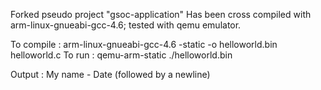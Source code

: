 Forked pseudo project "gsoc-application"
Has been cross compiled with arm-linux-gnueabi-gcc-4.6; tested with qemu emulator.

To compile : arm-linux-gnueabi-gcc-4.6 -static -o helloworld.bin helloworld.c
To run : qemu-arm-static ./helloworld.bin

Output : My name - Date (followed by a newline)
